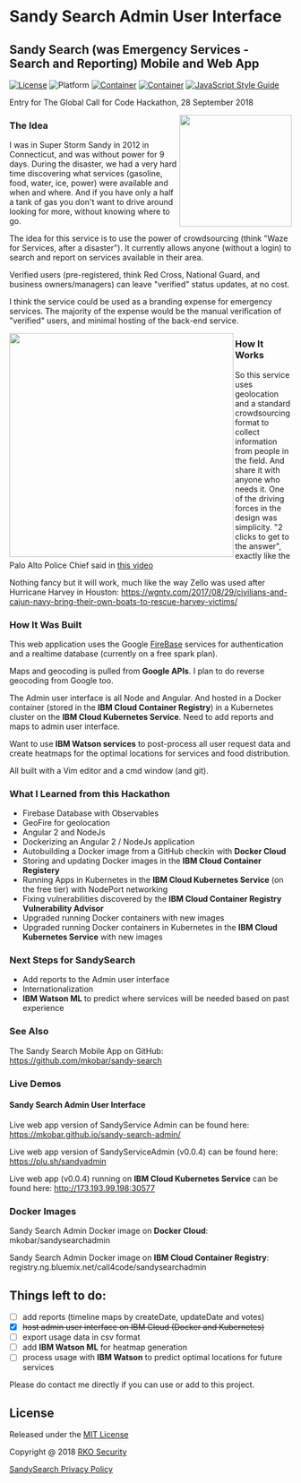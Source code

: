 # Sandy Search Admin User Interface

## Sandy Search (was Emergency Services - Search and Reporting) Mobile and Web App

[![License](https://img.shields.io/badge/license-MIT-orange.svg?style=flat-square)](https://github.com/mkobar/sandy-search-admin/blob/master/LICENSE)
![Platform](https://img.shields.io/badge/platform-Web-orange.svg)
[![Container](https://img.shields.io/badge/container-Docker-purple.svg?style=flat-square)](https://github.com/mkobar/sandy-search-admin/blob/master/Dockerfile)
[![Container](https://img.shields.io/badge/container-Kubernetes-gold.svg?style=flat-square)](https://github.com/mkobar/sandy-search-admin/blob/master/Dockerfile)
[![JavaScript Style Guide](https://img.shields.io/badge/code_style-standard-brightgreen.svg)](https://standardjs.com)

Entry for The Global Call for Code Hackathon, 28 September 2018

<img align="right" height="200" src="https://raw.githubusercontent.com/mkobar/essr-aoc/master/resources/logo2.jpg">

### The Idea

I was in Super Storm Sandy in 2012 in Connecticut, and was without power for 9 days.
During the disaster, we had a very hard time discovering what services (gasoline, food, water, ice, power) were available and when and where.  And if you have only a half a tank of gas you don't want to drive around looking for more, without knowing where to go.

The idea for this service is to use the power of crowdsourcing (think "Waze for Services, after a disaster").  It currently allows anyone (without a login) to search and report on services available in their area.

Verified users (pre-registered, think Red Cross, National Guard, and business owners/managers) can leave "verified" status updates, at no cost.

I think the service could be used as a branding expense for emergency services.  The majority of the expense would be the manual verification of "verified" users, and minimal hosting of the back-end service.

<img align="left" height="400" src="https://raw.githubusercontent.com/mkobar/essr-aoc/master/resources/Sandy_Oct_28_2012_1600Z.jpg">

### How It Works

So this service uses geolocation and a standard crowdsourcing format to collect information from people in the field.  And share it with anyone who needs it.
One of the driving forces in the design was simplicity.  "2 clicks to get to the answer", exactly like the Palo Alto Police Chief said in [this video](https://youtu.be/oojRzM55i08)

Nothing fancy but it will work, much like the way Zello was used after Hurricane Harvey in Houston:  https://wgntv.com/2017/08/29/civilians-and-cajun-navy-bring-their-own-boats-to-rescue-harvey-victims/

### How It Was Built

This web application uses the Google [FireBase](https://firebase.google.com/) services for authentication and a realtime database (currently on a free spark plan).

Maps and geocoding is pulled from **Google APIs**.  I plan to do reverse geocoding from Google too.

The Admin user interface is all Node and Angular. And hosted in a Docker container (stored in the **IBM Cloud Container Registry**) in a  Kubernetes cluster on the **IBM Cloud Kubernetes Service**. Need to add reports and maps to admin user interface.

Want to use **IBM Watson services** to post-process all user request data and create heatmaps for the optimal locations for services and food distribution.

All built with a Vim editor and a cmd window (and git).

### What I Learned from this Hackathon

- Firebase Database with Observables
- GeoFire for geolocation
- Angular 2 and NodeJs
- Dockerizing an Angular 2 / NodeJs application
- Autobuilding a Docker image from a GitHub checkin with **Docker Cloud**
- Storing and updating Docker images in the **IBM Cloud Container Registery**
- Running Apps in Kubernetes in the **IBM Cloud Kubernetes Service** (on the free tier) with NodePort networking
- Fixing vulnerabilities discovered by the **IBM Cloud Container Registry Vulnerability Advisor**
- Upgraded running Docker containers with new images
- Upgraded running Docker containers in Kubernetes in the **IBM Cloud Kubernetes Service** with new images

### Next Steps for SandySearch

- Add reports to the Admin user interface
- Internationalization
- **IBM Watson ML** to predict where services will be needed based on past experience

### See Also

The Sandy Search Mobile App on GitHub: https://github.com/mkobar/sandy-search

### Live Demos

#### Sandy Search Admin User Interface

Live web app version of SandyService Admin can be found here:  https://mkobar.github.io/sandy-search-admin/

Live web app version of SandyServiceAdmin (v0.0.4) can be found here:  https://plu.sh/sandyadmin 

Live web app (v0.0.4) running on **IBM Cloud Kubernetes Service** can be found here:  http://173.193.99.198:30577


### Docker Images

Sandy Search Admin Docker image on **Docker Cloud**:  mkobar/sandysearchadmin

Sandy Search Admin Docker image on **IBM Cloud Container Registry**:  registry.ng.bluemix.net/call4code/sandysearchadmin

## Things left to do:

- [ ] add reports (timeline maps by createDate, updateDate and votes)
- [x] ~~host admin user interface on IBM Cloud (Docker and Kubernetes)~~
- [ ] export usage data in csv format
- [ ] add **IBM Watson ML** for heatmap generation
- [ ] process usage with **IBM Watson** to predict optimal locations for future services

Please do contact me directly if you can use or add to this project.

## License

Released under the [MIT License](http://opensource.org/licenses/MIT)

Copyright @ 2018 [RKO Security](http://www.rkosecurity.com)

[SandySearch Privacy Policy](https://mkobar.github.io/sandy-search-privacy/sandy-search-privacy-policy-EN-100.html)
